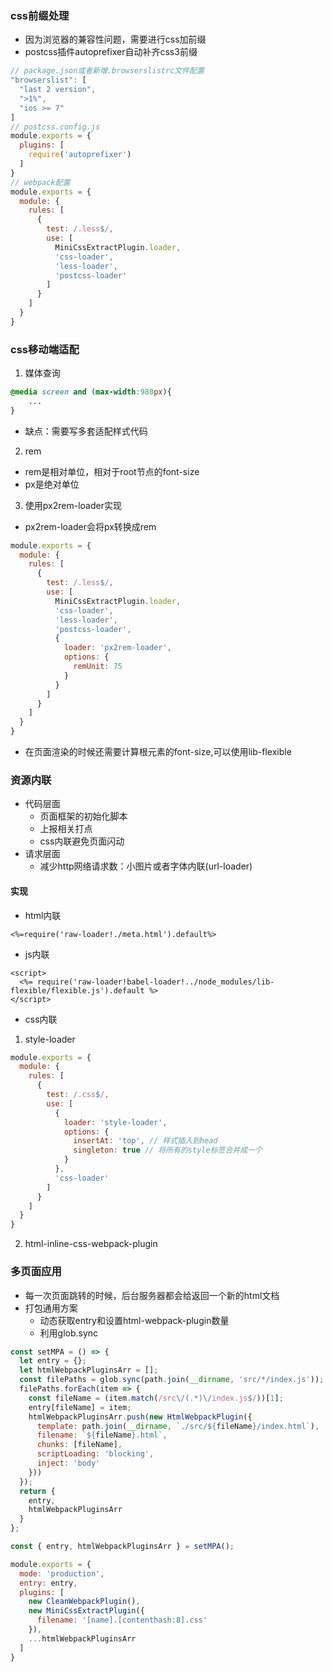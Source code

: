 ### css前缀处理
- 因为浏览器的兼容性问题，需要进行css加前缀
- postcss插件autoprefixer自动补齐css3前缀
```javascript
// package.json或者新增.browserslistrc文件配置
"browserslist": [
  "last 2 version",
  ">1%",
  "ios >= 7"
]
// postcss.config.js
module.exports = {
  plugins: [
    require('autoprefixer')
  ]
}
// webpack配置
module.exports = {
  module: {
    rules: [
      {
        test: /.less$/,
        use: [
          MiniCssExtractPlugin.loader,
          'css-loader',
          'less-loader',
          'postcss-loader'
        ]
      }
    ]
  }
}
```

### css移动端适配
1. 媒体查询
```css
@media screen and (max-width:980px){
    ...
}
```
- 缺点：需要写多套适配样式代码
2. rem
- rem是相对单位，相对于root节点的font-size
- px是绝对单位
3. 使用px2rem-loader实现
- px2rem-loader会将px转换成rem
```javascript
module.exports = {
  module: {
    rules: [
      {
        test: /.less$/,
        use: [
          MiniCssExtractPlugin.loader,
          'css-loader',
          'less-loader',
          'postcss-loader',
          {
            loader: 'px2rem-loader',
            options: {
              remUnit: 75
            }
          }
        ]
      }
    ]
  }
}
```  
- 在页面渲染的时候还需要计算根元素的font-size,可以使用lib-flexible

### 资源内联
- 代码层面
    - 页面框架的初始化脚本
    - 上报相关打点
    - css内联避免页面闪动
- 请求层面
    - 减少http网络请求数：小图片或者字体内联(url-loader)
    
#### 实现
- html内联
```text
<%=require('raw-loader!./meta.html').default%>
```
- js内联
```text
<script>
  <%= require('raw-loader!babel-loader!../node_modules/lib-flexible/flexible.js').default %>
</script>
```
- css内联
1. style-loader
```javascript
module.exports = {
  module: {
    rules: [
      {
        test: /.css$/,
        use: [
          {
            loader: 'style-loader',
            options: {
              insertAt: 'top', // 样式插入到head
              singleton: true // 将所有的style标签合并成一个
            }
          },
          'css-loader'
        ]
      }
    ]
  }
}
```
2. html-inline-css-webpack-plugin

### 多页面应用
- 每一次页面跳转的时候，后台服务器都会给返回一个新的html文档
- 打包通用方案
  - 动态获取entry和设置html-webpack-plugin数量
  - 利用glob.sync
```javascript
const setMPA = () => {
  let entry = {};
  let htmlWebpackPluginsArr = [];
  const filePaths = glob.sync(path.join(__dirname, 'src/*/index.js'));
  filePaths.forEach(item => {
    const fileName = (item.match(/src\/(.*)\/index.js$/))[1];
    entry[fileName] = item;
    htmlWebpackPluginsArr.push(new HtmlWebpackPlugin({
      template: path.join(__dirname, `./src/${fileName}/index.html`),
      filename: `${fileName}.html`,
      chunks: [fileName],
      scriptLoading: 'blocking',
      inject: 'body'
    }))
  });
  return {
    entry,
    htmlWebpackPluginsArr
  }
};

const { entry, htmlWebpackPluginsArr } = setMPA();

module.exports = {
  mode: 'production',
  entry: entry,
  plugins: [
    new CleanWebpackPlugin(),
    new MiniCssExtractPlugin({
      filename: '[name].[contenthash:8].css'
    }),
    ...htmlWebpackPluginsArr
  ]
}
```